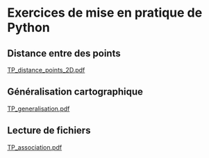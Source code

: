 # Exercices de mise en pratique de Python

## Distance entre des points
[TP_distance_points_2D.pdf](tp/TP_distance_points_2D.pdf)

## Généralisation cartographique
[TP_generalisation.pdf](tp/TP_generalisation.pdf)

## Lecture de fichiers
[TP_association.pdf](tp/TP_association.pdf)

